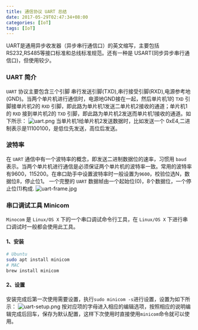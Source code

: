 ```yaml
---
title: 通信协议 UART 总结
date: 2017-05-29T02:47:34+08:00
categories: [IoT]
tags: [IoT]
---
```


UART是通用异步收发器（异步串行通信口）的英文缩写，主要包括RS232,RS485等接口标准和总线标准规范。还有一种是 USART(同步异步串行通信口)，但使用较少。

<!--more-->

### UART 简介

`UART` 协议主要包含三个引脚 串行发送引脚(TXD),串行接受引脚(RXD),电源参考地(GND)。当两个单片机进行通信时，电源地GND接在一起，然后单片机1的 `TXD` 引脚接单片机2的 `RXD` 引脚，即此路为单片机1发送二单片机2接收的通道；单片机1的 `RXD` 接到单片机2的 `TXD` 引脚，即此路为单片机2发送而单片机1接收的通道。如下所示：
![uart.png](http://7xseex.com1.z0.glb.clouddn.com/2017052917271uart.png)
当单片机1给单片机2发送数据时，比如发送一个 0xE4,二进制表示是11100100，是低位先发送，高位后发送。

### 波特率

在 `UART` 通信中有一个波特率的概念，即发送二进制数据位的速率，习惯用 `baud` 表示。当两个单片机进行通信是必须保证两个单片机的波特率一致。常用的波特率有9600，115200。在串口助手中设置波特率时一般设置为`9600`，校验位选N，数据位8，停止位1。
一个完整的 `UART` 数据帧由一个起始位(0)，8个数据位，一个停止位(1)构成.
![uart-frame.jpg](http://7xseex.com1.z0.glb.clouddn.com/2017052991572uart-frame.jpg)

### 串口调试工具 Minicom

`Minocom` 是 `Linux/OS X` 下的一个串口调试命令行工具，在 `Linux/OS X` 下进行串口调试时一般都会使用此工具。

#### 1、安装

```sh
# Ubuntu
sudo apt install minicom
# MAC
brew install minicom
```

#### 2、设置

安装完成后第一次使用需要设置，执行`sudo minicom -s`进行设置，设置为如下所示：
![uart-setup.png](http://7xseex.com1.z0.glb.clouddn.com/2017052982614uart-setup.png)
按对应项的字母进入相应的编辑选项，按照相应的说明编辑完成后回车，保存为默认配置，这样下次使用时直接使用`minicom`命令就可以使用。
